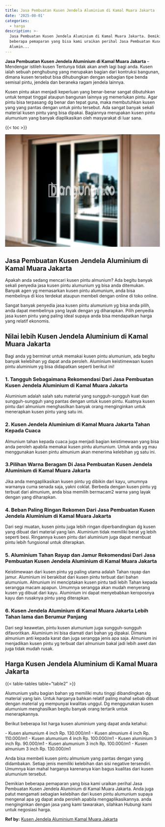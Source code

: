 ```yaml
---
title: Jasa Pembuatan Kusen Jendela Aluminium di Kamal Muara Jakarta
date: '2025-08-01'
categories:
  - harga
description: >-
  Jasa Pembuatan Kusen Jendela Aluminium di Kamal Muara Jakarta. Demikian
  beberapa pemaparan yang bisa kami uraikan perihal Jasa Pembuatan Kusen Jendela
  Alumin...
---
```


**Jasa Pembuatan Kusen Jendela Aluminium di Kamal Muara Jakarta** – Mendengar istileh kusen Tentunya tidak akan aneh lagi bagi anda. Kusen ialah sebuah penghubung yang merupakan bagian dari kontruksi bangunan, dimana kusen tersebut bisa dihubungkan dengan sebagian tipe benda semisal pintu, jendela dan beraneka ragam jendela lainnya.

Kusen pintu akan menjadi keperluan yang benar-benar sangat dibutuhkan untuk tempat tinggal ataupun bangunan lainnya yg memerlukan pintu. Agar pintu bisa terpasang dg benar dan tepat guna, maka membutuhkan kusen yang yang pantas dengan untuk pintu tersebut. Ada sangat banyak sekali material kusen pintu yang bisa dipakai. Bagiannya merupakan kusen pintu alumunium yang banyak diaplikasikan oleh masyarakat di luar sana.

{{< toc >}}

![Jasa Pembuatan Kusen Jendela Aluminium di Kamal Muara Jakarta](/images/harga-kusen-jendela-alumunium-18.png)

## Jasa Pembuatan Kusen Jendela Aluminium di Kamal Muara Jakarta

Apakah anda sedang mencari kusen pintu almunium? Ada begitu banyak sekali penyedia jasa kusen pintu alumunium yg bisa anda ditemukan. Banyak agen yg memasarkan kusen pintu alumunium, anda bisa membelinya di kios terdekat ataupun membeli dengan online di toko online.

Sangat banyak penyedia jasa kusen pintu alumunium yg bisa anda pilih, anda dapat membelinya yang layak dengan yg diharapkan. Pilih penyedia jasa kusen pintu yang paling ideal supaya anda bisa mendapatkan harga yang relatif ekonomis.

## Nilai lebih Kusen Jendela Aluminium di Kamal Muara Jakarta

Bagi anda yg berminat untuk memakai kusen pintu alumunium, ada begitu banyak kelebihan yg dapat anda peroleh. Aluminium keistimewaan kusen pintu aluminium yg bisa didapatkan seperti berikut ini!

### 1\. Tangguh Sebagaimana Rekomendasi Dari Jasa Pembuatan Kusen Jendela Aluminium di Kamal Muara Jakarta

Aluminium adalah salah satu material yang sungguh-sungguh kuat dan sungguh-sungguh yang pantas dengan untuk kusen pintu. Kuatnya kusen pintu dari almunium menghasilkan banyak orang menginginkan untuk menerapkan kusen pintu yang satu ini.

### 2\. Kusen Jendela Aluminium di Kamal Muara Jakarta Tahan Kepada Cuaca

Almunium tahan kepada cuaca juga menjadi bagian keistimewaan yang bisa anda peroleh apabila memakai kusen pintu alumunium. Untuk anda yg mau menggunakan kusen pintu almunium akan menerima kelebihan yg satu ini.

### 3.Pilihan Warna Beragam Di Jasa Pembuatan Kusen Jendela Aluminium di Kamal Muara Jakarta

Jika anda mengaplikasikan kusen pintu yg dibikin dari kayu, umumnya warnanya cuma senada saja, yakni coklat. Berbeda dengan kusen pintu yg terbuat dari almunium, anda bisa memilih bermacam2 warna yang layak dengan yang diharapkan.

### 4\. Beban Paling Ringan Rekomen Dari Jasa Pembuatan Kusen Jendela Aluminium di Kamal Muara Jakarta

Dari segi muatan, kusen pintu juga lebih ringan diperbandingkan dg kusen yang dibuat dari material yang lain. Aluminium tidak memiliki berat yg lebih seperti besi. Ringannya kusen pintu dari aluminium juga dapat membuat pintu lebih fungsional untuk diterapkan.

### 5\. Aluminium Tahan Rayap dan Jamur Rekomendasi Dari Jasa Pembuatan Kusen Jendela Aluminium di Kamal Muara Jakarta

Keistimewaan dari kusen pintu yg paling utama adalah Tahan rayap dan jamur. Aluminium ini berakibat dari kusen pintu terbuat dari bahan alumunium. Almunium ini menciptakan kusen pintu tadi lebih Tahan kepada serangga macam apapun. Umumnya serangga akan mudah menyerang kusen yg dibuat dari kayu. Aluminium ini dapat menyebabkan keroposnya kayu dan rusaknya pintu yang diterapkan.

### 6\. Kusen Jendela Aluminium di Kamal Muara Jakarta Lebih Tahan lama dan Berumur Panjang

Dari segi keawetan, pintu kusen alumunium juga sungguh-sungguh difavoritkan. Aluminium ini bisa diamati dari bahan yg dipakai. Dimana almunium anti kepada karat dan juga serangga jenis apa saja. Almunium ini menjadikan kusen pintu yg terbuat dari almunium bakal jadi lebih awet dan juga tidak mudah rusak.

## Harga Kusen Jendela Aluminium di Kamal Muara Jakarta

{{< table-tables table="table2" >}}

Alumunium yaitu bagian bahan yg memiliki mutu tinggi dibandingkan dg material yang lain. Untuk harganya bahkan relatif paling mahal sebab dibuat dengan material yg mempunyai kwalitas unggul. Dg menggunakan kusen alumunium menghasilkan begitu banyak orang tertarik untuk menerapkannya.

Berikut beberapa list harga kusen aluminium yang dapat anda ketahui:

\- Kusen alumunium 4 inch Rp. 130.000/m1 - Kusen almunium 4 inch Rp. 110.000/m1 - Kusen alumunium 4 inch Rp. 100.000/m1 - Kusen aluminium 3 inch Rp. 90.000/m1 - Kusen alumunium 3 inch Rp. 100.000/m1 - Kusen almunium 3 inch Rp. 130.000/m1

Anda bisa membeli kusen pintu almunium yang pantas dengan yang didambakan. Setiap jenis memiliki kelebihan dan sisi negative tersendiri. Umumnya kian mahal harganya karenanya kian bagus kualitas dari kusen alumunium tersebut.

Demikian beberapa pemaparan yang bisa kami uraikan perihal Jasa Pembuatan Kusen Jendela Aluminium di Kamal Muara Jakarta. Anda juga patut mengamati sebagian kelebihan dari kusen pintu alumunium supaya mengenal apa yg dapat anda peroleh apabila mengaplikasikannya. anda menginginkan dengan jasa yang kami tawarakan, silahkan Hubungi kami untuk negosiasi harga.

**Ref by:** [Kusen Jendela Aluminium Kamal Muara Jakarta](https://id.wikipedia.org/wiki/Kusen)
